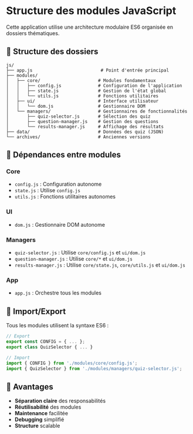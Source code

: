 # Structure des modules JavaScript

Cette application utilise une architecture modulaire ES6 organisée en dossiers thématiques.

## 📁 Structure des dossiers

```
js/
├── app.js                          # Point d'entrée principal
├── modules/
│   ├── core/                      # Modules fondamentaux
│   │   ├── config.js              # Configuration de l'application
│   │   ├── state.js               # Gestion de l'état global
│   │   └── utils.js               # Fonctions utilitaires
│   ├── ui/                        # Interface utilisateur
│   │   └── dom.js                 # Gestionnaire DOM
│   └── managers/                  # Gestionnaires de fonctionnalités
│       ├── quiz-selector.js       # Sélection des quiz
│       ├── question-manager.js    # Gestion des questions
│       └── results-manager.js     # Affichage des résultats
├── data/                          # Données des quiz (JSON)
└── archives/                      # Anciennes versions
```

## 🔗 Dépendances entre modules

### Core
- `config.js` : Configuration autonome
- `state.js` : Utilise `config.js`
- `utils.js` : Fonctions utilitaires autonomes

### UI
- `dom.js` : Gestionnaire DOM autonome

### Managers
- `quiz-selector.js` : Utilise `core/config.js` et `ui/dom.js`
- `question-manager.js` : Utilise `core/*` et `ui/dom.js`
- `results-manager.js` : Utilise `core/state.js`, `core/utils.js` et `ui/dom.js`

### App
- `app.js` : Orchestre tous les modules

## 🚀 Import/Export

Tous les modules utilisent la syntaxe ES6 :
```javascript
// Export
export const CONFIG = { ... };
export class QuizSelector { ... }

// Import
import { CONFIG } from './modules/core/config.js';
import { QuizSelector } from './modules/managers/quiz-selector.js';
```

## 📝 Avantages

- **Séparation claire** des responsabilités
- **Réutilisabilité** des modules
- **Maintenance** facilitée
- **Debugging** simplifié
- **Structure** scalable